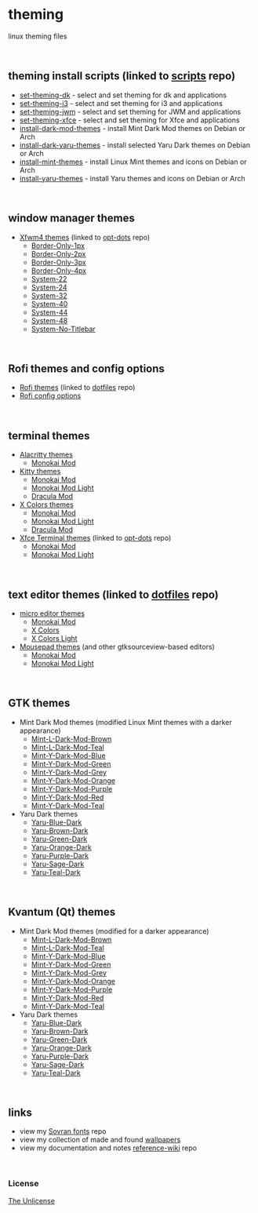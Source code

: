 # theming

linux theming files

&nbsp;

## theming install scripts (linked to [scripts](https://github.com/e33io/scripts) repo)
- [set-theming-dk](https://github.com/e33io/scripts/blob/main/set-theming-dk.sh) - select and set theming for dk and applications
- [set-theming-i3](https://github.com/e33io/scripts/blob/main/set-theming-i3.sh) - select and set theming for i3 and applications
- [set-theming-jwm](https://github.com/e33io/scripts/blob/main/set-theming-jwm.sh) - select and set theming for JWM and applications
- [set-theming-xfce](https://github.com/e33io/scripts/blob/main/set-theming-xfce.sh) - select and set theming for Xfce and applications
- [install-dark-mod-themes](https://github.com/e33io/scripts/blob/main/install-dark-mod-themes.sh) - install Mint Dark Mod themes on Debian or Arch
- [install-dark-yaru-themes](https://github.com/e33io/scripts/blob/main/install-dark-yaru-themes.sh) - install selected Yaru Dark themes on Debian or Arch
- [install-mint-themes](https://github.com/e33io/scripts/blob/main/install-mint-themes.sh) - install Linux Mint themes and icons on Debian or Arch
- [install-yaru-themes](https://github.com/e33io/scripts/blob/main/install-yaru-themes.sh) - install Yaru themes and icons on Debian or Arch

&nbsp;

## window manager themes
- [Xfwm4 themes](https://github.com/e33io/opt-dots/blob/main/xfce/usr/share/themes) (linked to [opt-dots](https://github.com/e33io/opt-dots) repo)
	- [Border-Only-1px](https://github.com/e33io/opt-dots/blob/main/xfce/usr/share/themes/Border-Only-1px)
	- [Border-Only-2px](https://github.com/e33io/opt-dots/blob/main/xfce/usr/share/themes/Border-Only-2px)
	- [Border-Only-3px](https://github.com/e33io/opt-dots/blob/main/xfce/usr/share/themes/Border-Only-3px)
	- [Border-Only-4px](https://github.com/e33io/opt-dots/blob/main/xfce/usr/share/themes/Border-Only-4px)
	- [System-22](https://github.com/e33io/opt-dots/blob/main/xfce/usr/share/themes/System-22)
	- [System-24](https://github.com/e33io/opt-dots/blob/main/xfce/usr/share/themes/System-24)
	- [System-32](https://github.com/e33io/opt-dots/blob/main/xfce/usr/share/themes/System-32)
	- [System-40](https://github.com/e33io/opt-dots/blob/main/xfce/usr/share/themes/System-40)
	- [System-44](https://github.com/e33io/opt-dots/blob/main/xfce/usr/share/themes/System-44)
	- [System-48](https://github.com/e33io/opt-dots/blob/main/xfce/usr/share/themes/System-48)
	- [System-No-Titlebar](https://github.com/e33io/opt-dots/blob/main/xfce/usr/share/themes/System-No-Titlebar)

&nbsp;

## Rofi themes and config options
- [Rofi themes](https://github.com/e33io/dotfiles/blob/main/.config/rofi/themes) (linked to [dotfiles](https://github.com/e33io/dotfiles) repo)
- [Rofi config options](https://github.com/e33io/theming/blob/main/rofi/rofi-config-options.md)

&nbsp;

## terminal themes
- [Alacritty themes](https://github.com/e33io/theming/blob/main/terminal/alacritty-themes.md)
	- [Monokai Mod](https://github.com/e33io/theming/blob/main/terminal/alacritty-themes.md#monokai-mod)
- [Kitty themes](https://github.com/e33io/theming/blob/main/terminal/kitty-themes.md)
	- [Monokai Mod](https://github.com/e33io/theming/blob/main/terminal/kitty-themes.md#monokai-mod)
	- [Monokai Mod Light](https://github.com/e33io/theming/blob/main/terminal/kitty-themes.md#monokai-mod-light)
	- [Dracula Mod](https://github.com/e33io/theming/blob/main/terminal/kitty-themes.md#dracula-mod)
- [X Colors themes](https://github.com/e33io/theming/blob/main/terminal/x-colors-themes.md)
	- [Monokai Mod](https://github.com/e33io/theming/blob/main/terminal/x-colors-themes.md#monokai-mod)
	- [Monokai Mod Light](https://github.com/e33io/theming/blob/main/terminal/x-colors-themes.md#monokai-mod-light)
	- [Dracula Mod](https://github.com/e33io/theming/blob/main/terminal/x-colors-themes.md#dracula-mod)
- [Xfce Terminal themes](https://github.com/e33io/opt-dots/blob/main/xfce/usr/share/xfce4/terminal/colorschemes) (linked to [opt-dots](https://github.com/e33io/opt-dots) repo)
	- [Monokai Mod](https://github.com/e33io/opt-dots/blob/main/xfce/usr/share/xfce4/terminal/colorschemes/monokai-mod.theme)
	- [Monokai Mod Light](https://github.com/e33io/opt-dots/blob/main/xfce/usr/share/xfce4/terminal/colorschemes/monokai-mod-light.theme)

&nbsp;

## text editor themes (linked to [dotfiles](https://github.com/e33io/dotfiles) repo)
- [micro editor themes](https://github.com/e33io/dotfiles/blob/main/.config/micro/colorschemes)
	- [Monokai Mod](https://github.com/e33io/dotfiles/blob/main/.config/micro/colorschemes/monokai-mod.micro)
	- [X Colors](https://github.com/e33io/dotfiles/blob/main/.config/micro/colorschemes/x-colors.micro)
	- [X Colors Light](https://github.com/e33io/dotfiles/blob/main/.config/micro/colorschemes/x-colors-light.micro)
- [Mousepad themes](https://github.com/e33io/dotfiles/blob/main/usr/share/gtksourceview-4/styles) (and other gtksourceview-based editors)
	- [Monokai Mod](https://github.com/e33io/dotfiles/blob/main/usr/share/gtksourceview-4/styles/monokai-mod.xml)
	- [Monokai Mod Light](https://github.com/e33io/dotfiles/blob/main/usr/share/gtksourceview-4/styles/monokai-mod-light.xml)

&nbsp;

## GTK themes
- Mint Dark Mod themes (modified Linux Mint themes with a darker appearance)
	- [Mint-L-Dark-Mod-Brown](https://github.com/e33io/theming/blob/main/gtk/Mint-L-Dark-Mod-Brown)
	- [Mint-L-Dark-Mod-Teal](https://github.com/e33io/theming/blob/main/gtk/Mint-L-Dark-Mod-Teal)
	- [Mint-Y-Dark-Mod-Blue](https://github.com/e33io/theming/blob/main/gtk/Mint-Y-Dark-Mod-Blue)
	- [Mint-Y-Dark-Mod-Green](https://github.com/e33io/theming/blob/main/gtk/Mint-Y-Dark-Mod-Green)
	- [Mint-Y-Dark-Mod-Grey](https://github.com/e33io/theming/blob/main/gtk/Mint-Y-Dark-Mod-Grey)
	- [Mint-Y-Dark-Mod-Orange](https://github.com/e33io/theming/blob/main/gtk/Mint-Y-Dark-Mod-Orange)
	- [Mint-Y-Dark-Mod-Purple](https://github.com/e33io/theming/blob/main/gtk/Mint-Y-Dark-Mod-Purple)
	- [Mint-Y-Dark-Mod-Red](https://github.com/e33io/theming/blob/main/gtk/Mint-Y-Dark-Mod-Red)
	- [Mint-Y-Dark-Mod-Teal](https://github.com/e33io/theming/blob/main/gtk/Mint-Y-Dark-Mod-Teal)
- Yaru Dark themes
	- [Yaru-Blue-Dark](https://github.com/e33io/theming/blob/main/gtk/Yaru-blue-dark)
	- [Yaru-Brown-Dark](https://github.com/e33io/theming/blob/main/gtk/Yaru-wartybrown-dark)
	- [Yaru-Green-Dark](https://github.com/e33io/theming/blob/main/gtk/Yaru-viridian-dark)
	- [Yaru-Orange-Dark](https://github.com/e33io/theming/blob/main/gtk/Yaru-dark)
	- [Yaru-Purple-Dark](https://github.com/e33io/theming/blob/main/gtk/Yaru-purple-dark)
	- [Yaru-Sage-Dark](https://github.com/e33io/theming/blob/main/gtk/Yaru-sage-dark)
	- [Yaru-Teal-Dark](https://github.com/e33io/theming/blob/main/gtk/Yaru-prussiangreen-dark)

&nbsp;

## Kvantum (Qt) themes
- Mint Dark Mod themes (modified for a darker appearance)
	- [Mint-L-Dark-Mod-Brown](https://github.com/e33io/theming/blob/main/Kvantum/Mint-L-Dark-Mod-Brown)
	- [Mint-L-Dark-Mod-Teal](https://github.com/e33io/theming/blob/main/Kvantum/Mint-L-Dark-Mod-Teal)
	- [Mint-Y-Dark-Mod-Blue](https://github.com/e33io/theming/blob/main/Kvantum/Mint-Y-Dark-Mod-Blue)
	- [Mint-Y-Dark-Mod-Green](https://github.com/e33io/theming/blob/main/Kvantum/Mint-Y-Dark-Mod-Green)
	- [Mint-Y-Dark-Mod-Grey](https://github.com/e33io/theming/blob/main/Kvantum/Mint-Y-Dark-Mod-Grey)
	- [Mint-Y-Dark-Mod-Orange](https://github.com/e33io/theming/blob/main/Kvantum/Mint-Y-Dark-Mod-Orange)
	- [Mint-Y-Dark-Mod-Purple](https://github.com/e33io/theming/blob/main/Kvantum/Mint-Y-Dark-Mod-Purple)
	- [Mint-Y-Dark-Mod-Red](https://github.com/e33io/theming/blob/main/Kvantum/Mint-Y-Dark-Mod-Red)
	- [Mint-Y-Dark-Mod-Teal](https://github.com/e33io/theming/blob/main/Kvantum/Mint-Y-Dark-Mod-Teal)
- Yaru Dark themes
	- [Yaru-Blue-Dark](https://github.com/e33io/theming/blob/main/Kvantum/Yaru-blue-dark)
	- [Yaru-Brown-Dark](https://github.com/e33io/theming/blob/main/Kvantum/Yaru-wartybrown-dark)
	- [Yaru-Green-Dark](https://github.com/e33io/theming/blob/main/Kvantum/Yaru-viridian-dark)
	- [Yaru-Orange-Dark](https://github.com/e33io/theming/blob/main/Kvantum/Yaru-orange-dark)
	- [Yaru-Purple-Dark](https://github.com/e33io/theming/blob/main/Kvantum/Yaru-purple-dark)
	- [Yaru-Sage-Dark](https://github.com/e33io/theming/blob/main/Kvantum/Yaru-sage-dark)
	- [Yaru-Teal-Dark](https://github.com/e33io/theming/blob/main/Kvantum/Yaru-prussiangreen-dark)

&nbsp;

## links
- view my [Sovran fonts](https://github.com/e33io/sovran-fonts) repo
- view my collection of made and found [wallpapers](https://i.e33.io/wallpapers)
- view my documentation and notes [reference-wiki](https://github.com/e33io/reference-wiki) repo

&nbsp;

### License
[The Unlicense](https://github.com/e33io/theming/blob/main/LICENSE)
